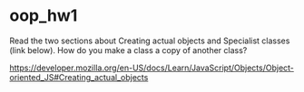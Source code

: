 # oop_hw1

Read the two sections about Creating actual objects and Specialist classes (link below). How do you make a class a copy of another class?

https://developer.mozilla.org/en-US/docs/Learn/JavaScript/Objects/Object-oriented_JS#Creating_actual_objects
